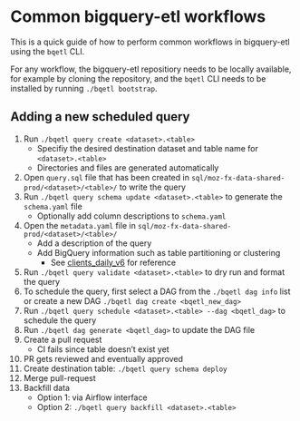 # Common bigquery-etl workflows

This is a quick guide of how to perform common workflows in bigquery-etl using the `bqetl` CLI.

For any workflow, the bigquery-etl repositiory needs to be locally available, for example by cloning the repository, and the `bqetl` CLI needs to be installed by running `./bqetl bootstrap`.

## Adding a new scheduled query

1. Run `./bqetl query create <dataset>.<table>`
    * Specifiy the desired destination dataset and table name for `<dataset>.<table>`
    * Directories and files are generated automatically 
1. Open `query.sql` file that has been created in `sql/moz-fx-data-shared-prod/<dataset>/<table>/` to write the query
1. Run `./bqetl query schema update <dataset>.<table>` to generate the `schema.yaml` file
    * Optionally add column descriptions to `schema.yaml`
1. Open the `metadata.yaml` file in `sql/moz-fx-data-shared-prod/<dataset>/<table>/`
    * Add a description of the query
    * Add BigQuery information such as table partitioning or clustering
        * See [clients_daily_v6](https://github.com/mozilla/bigquery-etl/blob/master/sql/moz-fx-data-shared-prod/telemetry_derived/clients_daily_v6/metadata.yaml) for reference
1. Run `./bqetl query validate <dataset>.<table>` to dry run and format the query
1. To schedule the query, first select a DAG from the `./bqetl dag info` list or create a new DAG `./bqetl dag create <bqetl_new_dag>` 
1. Run `./bqetl query schedule <dataset>.<table> --dag <bqetl_dag>` to schedule the query
1. Run `./bqetl dag generate <bqetl_dag>` to update the DAG file
1. Create a pull request
    * CI fails since table doesn’t exist yet
1. PR gets reviewed and eventually approved
1. Create destination table: `./bqetl query schema deploy`
1. Merge pull-request
1. Backfill data
    * Option 1: via Airflow interface
    * Option 2: `./bqetl query backfill <dataset>.<table>`
